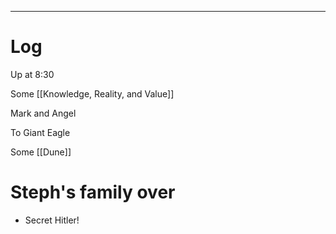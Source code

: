 

---

# Log

Up at 8:30 

Some [[Knowledge, Reality, and Value]]

Mark and Angel

To Giant Eagle

Some [[Dune]]

# Steph's family over
- Secret Hitler!